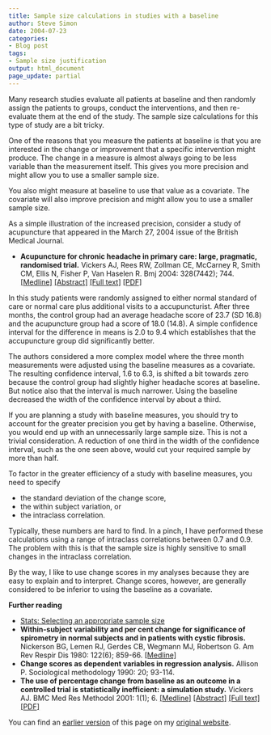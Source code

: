 ```yaml
---
title: Sample size calculations in studies with a baseline
author: Steve Simon
date: 2004-07-23
categories:
- Blog post
tags:
- Sample size justification
output: html_document
page_update: partial
---
```

Many research studies evaluate all patients at baseline and then
randomly assign the patients to groups, conduct the interventions, and
then re-evaluate them at the end of the study. The sample size
calculations for this type of study are a bit tricky.

One of the reasons that you measure the patients at baseline is that you
are interested in the change or improvement that a specific intervention
might produce. The change in a measure is almost always going to be less
variable than the measurement itself. This gives you more precision and
might allow you to use a smaller sample size.

You also might measure at baseline to use that value as a covariate. The
covariate will also improve precision and might allow you to use a
smaller sample size.

As a simple illustration of the increased precision, consider a study of
acupuncture that appeared in the March 27, 2004 issue of the British
Medical Journal.

-   **Acupuncture for chronic headache in primary care: large,
    pragmatic, randomised trial.** Vickers AJ, Rees RW, Zollman CE,
    McCarney R, Smith CM, Ellis N, Fisher P, Van Haselen R. Bmj 2004:
    328(7442); 744.
    [\[Medline\]](http://www.ncbi.nlm.nih.gov/entrez/query.fcgi?cmd=Retrieve&db=PubMed&list_uids=15023828&dopt=Abstract)
    [\[Abstract\]](http://bmj.bmjjournals.com/cgi/content/abstract/328/7442/744)
    [\[Full
    text\]](http://bmj.bmjjournals.com/cgi/content/full/328/7442/744)
    [\[PDF\]](http://bmj.bmjjournals.com/cgi/reprint/328/7442/744.pdf)

In this study patients were randomly assigned to either normal standard
of care or normal care plus additional visits to a accupuncturist. After
three months, the control group had an average headache score of 23.7
(SD 16.8) and the acupuncture group had a score of 18.0 (14.8). A simple
confidence interval for the difference in means is 2.0 to 9.4 which
establishes that the accupuncture group did significantly better.

The authors considered a more complex model where the three month
measurements were adjusted using the baseline measures as a covariate.
The resulting confidence interval, 1.6 to 6.3, is shifted a bit towards
zero because the control group had slightly higher headache scores at
baseline. But notice also that the interval is much narrower. Using the
baseline decreased the width of the confidence interval by about a
third.

If you are planning a study with baseline measures, you should try to
account for the greater precision you get by having a baseline.
Otherwise, you would end up with an unnecessarily large sample size.
This is not a trivial consideration. A reduction of one third in the
width of the confidence interval, such as the one seen above, would cut
your required sample by more than half.

To factor in the greater efficiency of a study with baseline measures,
you need to specify

-   the standard deviation of the change score,
-   the within subject variation, or
-   the intraclass correlation.

Typically, these numbers are hard to find. In a pinch, I have performed
these calculations using a range of intraclass correlations between 0.7
and 0.9. The problem with this is that the sample size is highly
sensitive to small changes in the intraclass correlation.

By the way, I like to use change scores in my analyses because they are
easy to explain and to interpret. Change scores, however, are generally
considered to be inferior to using the baseline as a covariate.

**Further reading**

-   [Stats: Selecting an appropriate sample size](../size.asp)
-   **Within-subject variability and per cent change for significance of
    spirometry in normal subjects and in patients with cystic
    fibrosis.** Nickerson BG, Lemen RJ, Gerdes CB, Wegmann MJ,
    Robertson G. Am Rev Respir Dis 1980: 122(6); 859-66.
    [\[Medline\]](http://www.ncbi.nlm.nih.gov/entrez/query.fcgi?cmd=Retrieve&db=PubMed&list_uids=7458059&dopt=Abstract)
-   **Change scores as dependent variables in regression analysis.**
    Allison P. Sociological methodology 1990: 20; 93-114.
-   **The use of percentage change from baseline as an outcome in a
    controlled trial is statistically inefficient: a simulation study.**
    Vickers AJ. BMC Med Res Methodol 2001: 1(1); 6.
    [\[Medline\]](http://www.ncbi.nlm.nih.gov/entrez/query.fcgi?cmd=Retrieve&db=PubMed&list_uids=11459516&dopt=Abstract)
    [\[Abstract\]](http://www.biomedcentral.com/1471-2288/1/6/abstract)
    [\[Full text\]](http://www.biomedcentral.com/1471-2288/1/6)
    [\[PDF\]](http://www.biomedcentral.com/content/pdf/1471-2288-1-6.pdf)

You can find an [earlier version](http://www.pmean.com/04/baseline.html) of this page on my [original website](http://www.pmean.com/original_site.html).
